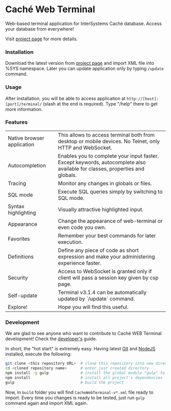 # Caché Web Terminal
Web-based terminal application for InterSystems Caché database. Access your database from everywhere!

Visit [project page](http://intersystems-ru.github.io/webterminal) for more details.

### Installation
Download the latest version from <a href="http://intersystems-ru.github.io/webterminal/#downloads">project page</a>
and import XML file into %SYS namespace. Later you can update application only by typing `/update` command.

### Usage
After installation, you will be able to access application at `http://[host]:[port]/terminal/` (slash at the end is required).
Type "/help" there to get more information.

### Features
<table>
	<tr>
		<td class="info">Native browser application</td>
		<td>This allows to access terminal both from desktop or mobile devices. No Telnet, only HTTP and WebSocket.</td>
	</tr>
	<tr>
		<td class="info">Autocompletion</td>
		<td>Enables you to complete your input faster. Except keywords, autocomplete also available for classes, properties and globals.</td>
	</tr>
	<tr>
		<td class="info">Tracing</td>
		<td>Monitor any changes in globals or files.</td>
	</tr>
	<tr>
		<td class="info">SQL mode</td>
		<td>Execute SQL queries simply by switching to SQL mode.</td>
	</tr>
	<tr>
		<td class="info">Syntax highlighting</td>
		<td>Visually attractive highlighted input.</td>
	</tr>
	<tr>
		<td class="info">Appearance</td>
		<td>Change the appearance of web-terminal or even code you own.</td>
	</tr>
	<tr>
		<td class="info">Favorites</td>
		<td>Remember your best commands for later execution.</td>
	</tr>
	<tr>
		<td class="info">Definitions</td>
		<td>Define any piece of code as short expression and make your administering experience faster.</td>
	</tr>
	<tr>
		<td class="info">Security</td>
		<td>Access to WebSocket is granted only if client will pass a session key given by csp page.</td>
	</tr>
	<tr>
		<td class="info">Self-update</td>
		<td>Terminal v3.1.4 can be automatically updated by `/update` command.</td>
	</tr>
	<tr>
		<td class="info">Explore!</td>
		<td>Hope you will find this useful.</td>
	</tr>
</table>

### Development
We are glad to see anyone who want to contribute to Caché WEB Terminal development! Check the 
[developer's](https://github.com/intersystems-ru/webterminal/blob/master/DEVELOPMENT.md) guide.

In short, the "hot start" is extremely easy. Having latest [Git](https://git-scm.com/) and [NodeJS](https://nodejs.org/en/) installed,
execute the following:

```sh
git clone <this repository URL>  # clone this repository into new directory
cd <cloned repository name>      # enter just created directory
npm install -g gulp              # install the global module "gulp" to build the project
npm install                      # install all project's dependencies
gulp                             # build the project
```

Now, in `build` folder you will find `CacheWebTerminal-v*.xml` file ready to import. Every time you
changes is ready to be tested, just run `gulp` command again and import XML again. 
